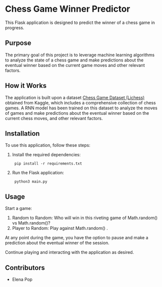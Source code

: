 # Chess Game Winner Predictor

This Flask application is designed to predict the winner of a chess game in progress.

## Purpose

The primary goal of this project is to leverage machine learning algorithms to analyze the state of a chess game and make predictions about the eventual winner based on the current game moves and other relevant factors.

## How it Works

The application is built upon a dataset [Chess Game Dataset (Lichess)](https://www.kaggle.com/datasets/datasnaek/chess) obtained from Kaggle, which includes a comprehensive collection of chess games. A RNN model has been trained on this dataset to analyze the moves of games and make predictions about the eventual winner based on the current chess moves, and other relevant factors.


## Installation

To use this application, follow these steps:

1. Install the required dependencies:

        pip install -r requirements.txt

2. Run the Flask application:

        python3 main.py

## Usage


Start a game:

1. Random to Random: Who will win in this riveting game of Math.random() vs Math.random()?
2. Player to Random: Play against Math.random() .
    
At any point during the game, you have the option to pause and make a prediction about the eventual winner of the session.

Continue playing and interacting with the application as desired.

## Contributors

- Elena Pop

